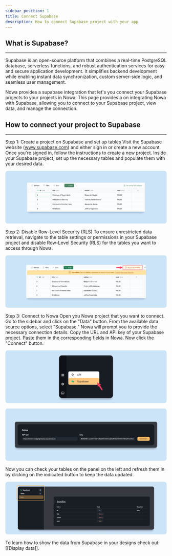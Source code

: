 ```yaml
---
sidebar_position: 1
title: Connect Supabase
description: How to connect Supabase project with your app 
---
```


## What is Supabase?
---

Supabase is an open-source platform that combines a real-time PostgreSQL database, serverless functions, and robust authentication services for easy and secure application development. It simplifies backend development while enabling instant data synchronization, custom server-side logic, and seamless user management.

Nowa provides a supabase integration that let's you connect your Supabase projects to your projects in Nowa. This page provides a on integrating Nowa with Supabase, allowing you to connect to your Supabase project, view data, and manage the connection.

## How to connect your project to Supabase
---

Step 1: Create a project on Supabase and set up tables
Visit the Supabase website (www.supabase.com) and either sign in or create a new account. Once you're signed in, follow the instructions to create a new project. Inside your Supabase project, set up the necessary tables and populate them with your desired data.

![](./img/supabase_table.png)

Step 2: Disable Row-Level Security (RLS)
To ensure unrestricted data retrieval, navigate to the table settings or permissions in your Supabase project and disable Row-Level Security (RLS) for the tables you want to access through Nowa.


![](./img/supabase_table2.png)


Step 3: Connect to Nowa
Open you Nowa project that you want to connect. Go to the sidebar and click on the "Data" button. From the available data source options, select "Supabase."
Nowa will prompt you to provide the necessary connection details. Copy the URL and API key of your Supabase project. Paste them in the corresponding fields in Nowa. Now click the "Connect" button.

![](./img/supabase_tableconnect.png)

![](./img/supabase_tableconnect-1.png)


Now you can check your tables on the panel on the left and refresh them in by clicking on the indicated button to keep the data updated.

![](./img/supabase_tabletable.png)


To learn how to show the data from Supabase in your designs check out: [[Display data]].